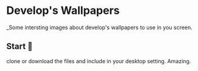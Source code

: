 # Develop's Wallpapers

_Some intersting images about develop's wallpapers to use in you screen.

## Start 🚀

  clone or download the files and include in your desktop setting.
  Amazing.
